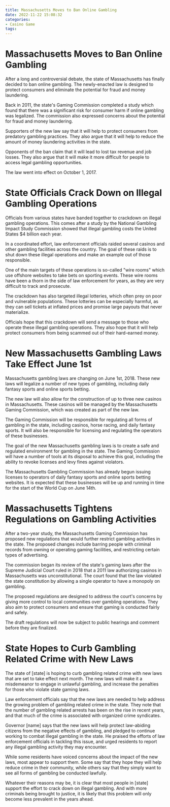 ```yaml
---
title: Massachusetts Moves to Ban Online Gambling
date: 2022-11-22 15:08:32
categories:
- Casino Game
tags:
---
```



#  Massachusetts Moves to Ban Online Gambling

After a long and controversial debate, the state of Massachusetts has finally decided to ban online gambling. The newly-enacted law is designed to protect consumers and eliminate the potential for fraud and money laundering.

Back in 2011, the state's Gaming Commission completed a study which found that there was a significant risk for consumer harm if online gambling was legalized. The commission also expressed concerns about the potential for fraud and money laundering.

Supporters of the new law say that it will help to protect consumers from predatory gambling practices. They also argue that it will help to reduce the amount of money laundering activities in the state.

Opponents of the ban claim that it will lead to lost tax revenue and job losses. They also argue that it will make it more difficult for people to access legal gambling opportunities.

The law went into effect on October 1, 2017.

#  State Officials Crack Down on Illegal Gambling Operations

Officials from various states have banded together to crackdown on illegal gambling operations. This comes after a study by the National Gambling Impact Study Commission showed that illegal gambling costs the United States $4 billion each year.

In a coordinated effort, law enforcement officials raided several casinos and other gambling facilities across the country. The goal of these raids is to shut down these illegal operations and make an example out of those responsible.

One of the main targets of these operations is so-called "wire rooms" which use offshore websites to take bets on sporting events. These wire rooms have been a thorn in the side of law enforcement for years, as they are very difficult to track and prosecute.

The crackdown has also targeted illegal lotteries, which often prey on poor and vulnerable populations. These lotteries can be especially harmful, as they can sell tickets at inflated prices and promise large payouts that never materialize.

Officials hope that this crackdown will send a message to those who operate these illegal gambling operations. They also hope that it will help protect consumers from being scammed out of their hard-earned money.

#  New Massachusetts Gambling Laws Take Effect June 1st

Massachusetts gambling laws are changing on June 1st, 2018. These new laws will legalize a number of new types of gambling, including daily fantasy sports and online sports betting.

The new law will also allow for the construction of up to three new casinos in Massachusetts. These casinos will be managed by the Massachusetts Gaming Commission, which was created as part of the new law.

The Gaming Commission will be responsible for regulating all forms of gambling in the state, including casinos, horse racing, and daily fantasy sports. It will also be responsible for licensing and regulating the operators of these businesses.

The goal of the new Massachusetts gambling laws is to create a safe and regulated environment for gambling in the state. The Gaming Commission will have a number of tools at its disposal to achieve this goal, including the ability to revoke licenses and levy fines against violators.

The Massachusetts Gambling Commission has already begun issuing licenses to operators of daily fantasy sports and online sports betting websites. It is expected that these businesses will be up and running in time for the start of the World Cup on June 14th.

#  Massachusetts Tightens Regulations on Gambling Activities

After a two-year study, the Massachusetts Gaming Commission has proposed new regulations that would further restrict gambling activities in the state. The proposed changes include barring people with criminal records from owning or operating gaming facilities, and restricting certain types of advertising.

The commission began its review of the state's gaming laws after the Supreme Judicial Court ruled in 2018 that a 2011 law authorizing casinos in Massachusetts was unconstitutional. The court found that the law violated the state constitution by allowing a single operator to have a monopoly on gambling.

The proposed regulations are designed to address the court's concerns by giving more control to local communities over gambling operations. They also aim to protect consumers and ensure that gaming is conducted fairly and safely.

The draft regulations will now be subject to public hearings and comment before they are finalized.

#  State Hopes to Curb Gambling Related Crime with New Laws

The state of [state] is hoping to curb gambling related crime with new laws that are set to take effect next month. The new laws will make it a misdemeanor to engage in unlawful gambling, and increase the penalties for those who violate state gaming laws.

Law enforcement officials say that the new laws are needed to help address the growing problem of gambling related crime in the state. They note that the number of gambling related arrests has been on the rise in recent years, and that much of the crime is associated with organized crime syndicates.

Governor [name] says that the new laws will help protect law-abiding citizens from the negative effects of gambling, and pledged to continue working to combat illegal gambling in the state. He praised the efforts of law enforcement officials in tackling this issue, and urged residents to report any illegal gambling activity they may encounter.

While some residents have voiced concerns about the impact of the new laws, most appear to support them. Some say that they hope they will help reduce crime in their community, while others say that they simply want to see all forms of gambling be conducted lawfully.

Whatever their reasons may be, it is clear that most people in [state] support the effort to crack down on illegal gambling. And with more criminals being brought to justice, it is likely that this problem will only become less prevalent in the years ahead.